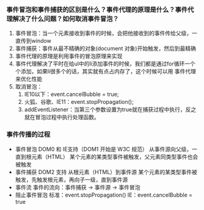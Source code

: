 ### 事件冒泡和事件捕获的区别是什么？事件代理的原理是什么？事件代理解决了什么问题？如何取消事件冒泡？

1. 事件冒泡：当一个元素接收到事件的时候，会把他接收到的事件传给父级，一直传到window 
2. 事件捕获：事件从最不精确的对象(document 对象)开始触发，然后到最精确
3. 事件代理的原理是利用事件的冒泡原理来实现
4. 事件代理解决了平时在给ul中的li添加事件的时候，我们都是通过for循环一个个添加，如果li很多个的话，其实就有点占内存了，这个时候可以用 事件代理来优化性能
5. 取消冒泡：
   1. IE10以下：event.cancelBubble = true;
   2. 火狐、谷歌、IE11：event.stopPropagation();
   3. addEventListener：当第三个参数设置为true就在捕获过程中执行，反之就在冒泡过程中执行处理函数。



### 事件传播的过程

- 事件冒泡
  DOM0 和 IE支持（DOM1 开始是 W3C 规范）
  从事件源向父级，一直到根元素（HTML）
  某个元素的某类型事件被触发，父元素同类型事件也会被触发
- 事件捕获
  DOM2 支持
  从根元素（HTML）到事件源
  某个元素的某类型事件被触发，先触发根元素，再向子一级，直到事件源
- 事件流
  事件的流向：事件捕获 → 事件源 → 事件冒泡
- 阻止事件冒泡
  标准：event.stopPropagation()
  IE：event.cancelBubble = true